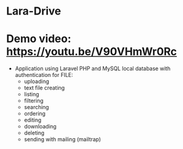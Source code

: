 Lara-Drive
 =========

# Demo video: https://youtu.be/V90VHmWr0Rc

* Application using Laravel PHP and MySQL local database with authentication for FILE:
    - uploading 
    - text file creating 
    - listing
    - filtering 
    - searching 
    - ordering 
    - editing 
    - downloading 
    - deleting 
    - sending with mailing (mailtrap) 
